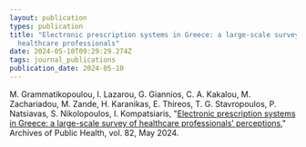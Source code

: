 ```yaml
---
layout: publication
types: publication
title: "Electronic prescription systems in Greece: a large-scale survey of
  healthcare professionals"
date: 2024-05-10T09:29:29.274Z
tags: journal_publications
publication_date: 2024-05-10
---
```

M. Grammatikopoulou, I. Lazarou, G. Giannios, C. A. Kakalou, M. Zachariadou, M. Zande, H. Karanikas, E. Thireos, T. G. Stavropoulos, P. Natsiavas, S. Nikolopoulos, I. Kompatsiaris, "[Electronic prescription systems in Greece: a large-scale survey of healthcare professionals’ perceptions](https://archpublichealth.biomedcentral.com/articles/10.1186/s13690-024-01304-6)," Archives of Public Health, vol. 82, May 2024.